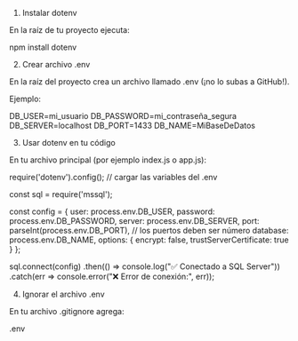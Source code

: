 1. Instalar dotenv

En la raíz de tu proyecto ejecuta:

npm install dotenv

2. Crear archivo .env

En la raíz del proyecto crea un archivo llamado .env (¡no lo subas a GitHub!).

Ejemplo:

DB_USER=mi_usuario
DB_PASSWORD=mi_contraseña_segura
DB_SERVER=localhost
DB_PORT=1433
DB_NAME=MiBaseDeDatos

3. Usar dotenv en tu código

En tu archivo principal (por ejemplo index.js o app.js):

require('dotenv').config(); // cargar las variables del .env

const sql = require('mssql');

const config = {
user: process.env.DB_USER,
password: process.env.DB_PASSWORD,
server: process.env.DB_SERVER,
port: parseInt(process.env.DB_PORT), // los puertos deben ser número
database: process.env.DB_NAME,
options: {
encrypt: false,
trustServerCertificate: true
}
};

sql.connect(config)
.then(() => console.log("✅ Conectado a SQL Server"))
.catch(err => console.error("❌ Error de conexión:", err));

4. Ignorar el archivo .env

En tu archivo .gitignore agrega:

.env
